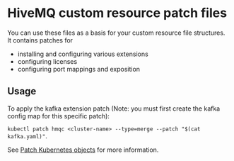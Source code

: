 # HiveMQ custom resource patch files

You can use these files as a basis for your custom resource file structures. It contains patches for
* installing and configuring various extensions
* configuring licenses
* configuring port mappings and exposition

## Usage

To apply the kafka extension patch (Note: you must first create the kafka config map for this specific patch):

`kubectl patch hmqc <cluster-name> --type=merge --patch "$(cat kafka.yaml)"`.

See [Patch Kubernetes objects](https://kubernetes.io/docs/tasks/run-application/update-api-object-kubectl-patch/#use-a-strategic-merge-patch-to-update-a-deployment) for more information.